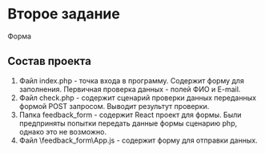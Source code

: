 # Второе задание
Форма

## Состав проекта 
1. Файл index.php - точка входа в программу. Содержит форму для заполнения. Первичная проверка данных - полей ФИО и E-mail.
2. Файл check.php - содержит сценарий проверки данных переданных формой POST запросом. Выводит результут проверки.
3. Папка feedback_form - содержит React проект для формы. Были предприняты попытки передать данные формы сценарию php, однако это не возможно. 
3. Файл \feedback_form\App.js - содержит форму для отправки данных.
